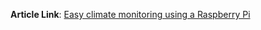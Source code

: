 **Article Link**: [Easy climate monitoring using a Raspberry Pi](https://medium.com/@makvoid/easy-climate-monitoring-using-a-raspberry-pi-b43fc55b579c)